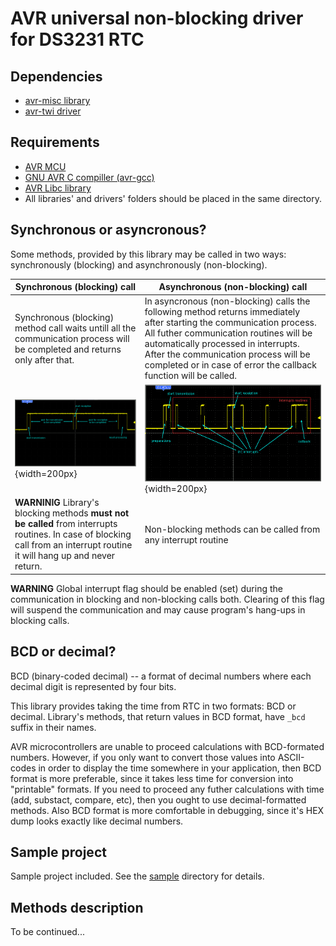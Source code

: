 
# AVR universal non-blocking driver for DS3231 RTC #


## Dependencies ##

* [avr-misc library](https://github.com/specadmin/avr-misc)
* [avr-twi driver](https://github.com/specadmin/avr-twi)



## Requirements ##

* [AVR MCU](https://www.microchip.com/design-centers/8-bit/avr-mcus)
* [GNU AVR C compiller (avr-gcc)](https://gcc.gnu.org/wiki/avr-gcc)
* [AVR Libc library](https://nongnu.org/avr-libc)
* All libraries' and drivers' folders should be placed in the same directory.



## Synchronous or asyncronous? ##

Some methods, provided by this library may be called in two ways: synchronously (blocking) and asynchronously (non-blocking).


| Synchronous (blocking) call  | Asynchronous (non-blocking) call |
| --- | --- |
| Synchronous (blocking) method call waits untill all the communication process will be completed and returns only after that. | In asyncronous (non-blocking) calls the following method returns immediately after starting the communication process. All futher communication routines will be automatically processed in interrupts. After the communication process will be completed or in case of error the callback function will be called. |
|![img](docs/sync.png){width=200px}|![img](docs/async.png){width=200px}|
| **WARNINIG** Library's blocking methods **must not be called** from interrupts routines. In case of blocking call from an interrupt routine it will hang up and never return. | Non-blocking methods can be called from any interrupt routine |


**WARNING** Global interrupt flag should be enabled (set) during the communication in blocking and non-blocking calls both. Clearing of this flag will suspend the communication and may cause program's hang-ups in blocking calls.



## BCD or decimal? ##

BCD (binary-coded decimal) -- a format of decimal numbers where each decimal digit is represented by four bits.

This library provides taking the time from RTC in two formats: BCD or decimal. Library's methods, that return values in BCD format, have `_bcd` suffix in their names.

AVR microcontrollers are unable to proceed calculations with BCD-formated numbers. However, if you only want to convert those values into ASCII-codes in order to display the time somewhere in your application, then BCD format is more preferable, since it takes less time for conversion into "printable" formats. If you need to proceed any futher calculations with time (add, substact, compare, etc), then you ought to use decimal-formatted methods. Also BCD format is more comfortable in debugging, since it's HEX dump looks exactly like decimal numbers.



## Sample project ##

Sample project included. See the [sample](https://github.com/specadmin/DS3231/tree/master/sample) directory for details.



## Methods description ##

To be continued...
